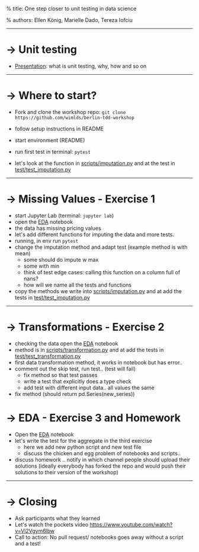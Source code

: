 % title: One step closer to unit testing in data science

% authors: Ellen König, Marielle Dado, Tereza Iofciu

---

# -> Unit testing

- [Presentation](https://docs.google.com/presentation/d/1Lc1fhpQsXWQonHNtZ78rozE_nymrFaoZuuGyp7q007Q/edit#slide=id.p1): what is unit testing, why, how and so on

---

# -> Where to start?

- Fork and clone the workshop repo: `git clone https://github.com/wimlds/berlin-tdd-workshop`
- follow setup instructions in README

- start environment (README)

- run first test in terminal: `pytest`

- let's look at the function in [scripts/imputation.py](scripts/imputation.py) and at the test in [test/test_imputation.py](test/test_imputation.py)

---

# -> Missing Values - Exercise 1

- start Jupyter Lab (terminal: `jupyter lab`)
- open the [EDA](EDA.ipynb) notebook
- the data has missing pricing values
- let's add different functions for imputing the data and more tests.
- running, in env run `pytest`
- change the imputation method and adapt test (example method is with mean)
  - some should do impute w max
  - some with min
  - think of test edge cases: calling this function on a column full of nans?
  - how will we name all the tests and functions
- copy the methods we write into [scripts/imputation.py](scripts/imputation.py) and at add the tests in [test/test_imputation.py](test/test_imputation.py)

---

# -> Transformations - Exercise 2

- checking the data open the [EDA](EDA.ipynb) notebook
- method is in [scripts/transformation.py](scripts/transformation.py) and at add the tests in [test/test_transformation.py](test/test_transformation.py)
- first data transformation method, it works in notebook but has error..
- comment out the skip test, run test.. (test will fail)
  - fix method so that test passes
  - write a test that explicitly does a type check
  - add test with different input data.. all values the same
- fix method (should return pd.Series(new_series))

# -> EDA - Exercise 3 and Homework

- Open the [EDA](EDA.ipynb) notebook
- let's write the test for the aggregate in the third exercise
  - here we add new python script and new test file
  - discuss the chicken and egg problem of notebooks and scripts..
- discuss homework .. notify in which channel people should upload their solutions (ideally everybody has forked the repo and would push their solutions to their version of the workshop)

---

# -> Closing

- Ask participants what they learned
- Let's watch the pockets video https://www.youtube.com/watch?v=Vi2Vgym6lbw
- Call to action: No pull request/ notebooks goes away without a script and a test!
